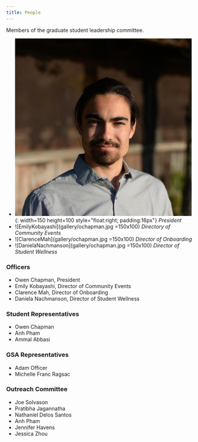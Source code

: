 ```yaml
---
title: People
---
```


Members of the graduate student leadership committee.

* ![OwenChapman](gallery/ochapman.jpg){: width=150 height=100 style="float:right; padding:16px"}
*President*
* ![EmilyKobayashi](gallery/ochapman.jpg =150x100)
*Directory of Community Events*
* ![ClarenceMah](gallery/ochapman.jpg =150x100)
*Director of Onboarding*
* ![DanielaNachmanson](gallery/ochapman.jpg =150x100)
*Director of Student Wellness*

### Officers
* Owen Chapman, President
* Emily Kobayashi, Director of Community Events
* Clarence Mah, Director of Onboarding
* Daniela Nachmanson, Director of Student Wellness

### Student Representatives
* Owen Chapman
* Anh Pham
* Ammal Abbasi

### GSA Representatives
* Adam Officer
* Michelle Franc Ragsac

### Outreach Committee
* Joe Solvason
* Pratibha Jagannatha
* Nathaniel Delos Santos
* Anh Pham
* Jennifer Havens
* Jessica Zhou

